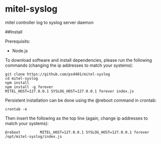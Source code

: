 mitel-syslog
============

mitel controller log to syslog server daemon

##Install

Prerequisits:

* Node.js

To download software and install dependencies, please run the following commands (changing the ip addresses to match your systems):

    git clone https://github.com/psd401/mitel-syslog
    cd mitel-syslog
    npm install
    npm install -g forever
    MITEL_HOST=127.0.0.1 SYSLOG_HOST=127.0.0.1 forever index.js

Persistent installation can be done using the @reboot command in crontab:

    crontab -e

Then insert the following as the top line (again, change ip addresses to match your systems):

    @reboot         MITEL_HOST=127.0.0.1 SYSLOG_HOST=127.0.0.1 forever /opt/mitel-syslog/index.js
